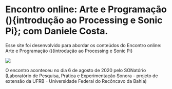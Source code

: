 # Encontro online: Arte e Programação (){introdução ao Processing e Sonic Pi}; com Daniele Costa.

Esse site foi desenvolvido para abordar os conteúdos do Encontro online: Arte e Programação (){introdução ao Processing e Sonic Pi}

![](img/encontro-arte-programacao)

O encontro aconteceu no dia 6 de agosto de 2020 pelo SONatório (Laboratório de Pesquisa, Prática e Experimentação Sonora - projeto de extensão da UFRB - Universidade Federal do Recôncavo da Bahia)

